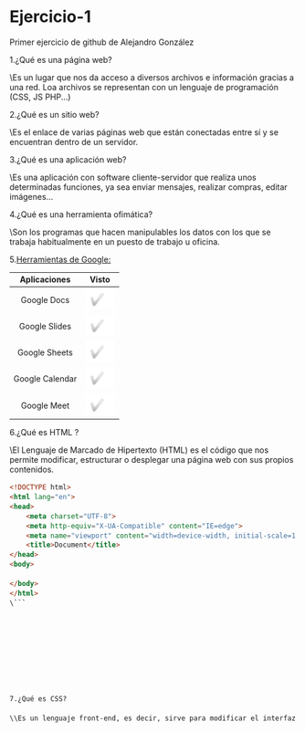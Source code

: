 # Ejercicio-1
Primer ejercicio de github de Alejandro González

1.¿Qué es una página web?

\\Es un lugar que nos da acceso a diversos archivos e información gracias a una red. Loa archivos se representan con un lenguaje de programación (CSS,
JS PHP...)

2.¿Qué es un sitio web?

\\Es el enlace de varias páginas web que están conectadas entre sí y se 
encuentran dentro de un servidor.

3.¿Qué es una aplicación web?

\\Es una aplicación con software cliente-servidor que realiza unos determinadas funciones, ya sea enviar mensajes, realizar compras, editar imágenes...

4.¿Qué es una herramienta ofimática?

\\Son los programas que hacen manipulables los datos con los que se trabaja habitualmente en un puesto de trabajo u oficina.

5.[Herramientas de Google:](https://www.google.com/intl/es-419/chrome/browser-tools/ "Enlace a la explicación")

|Aplicaciones|Visto|
|:-----------------------:|------|
|Google Docs|![Imagen que indica visto](https://github.com/alejandr2004/Ejercicio-1/blob/main/b.PNG "TICK")|
|Google Slides|![Imagen que indica visto](https://github.com/alejandr2004/Ejercicio-1/blob/main/b.PNG "TICK")|
|Google Sheets|![Imagen que indica visto](https://github.com/alejandr2004/Ejercicio-1/blob/main/b.PNG "TICK")|
|Google Calendar|![Imagen de calendario](https://github.com/alejandr2004/Ejercicio-1/blob/main/b.PNG "TICK")|
|Google Meet|![Imagen de meet](https://github.com/alejandr2004/Ejercicio-1/blob/main/b.PNG "TICK")|





6.¿Qué es HTML ?

\\El Lenguaje de Marcado de Hipertexto (HTML) es el código que nos permite modificar, estructurar o desplegar una página web con sus propios contenidos.
```html
<!DOCTYPE html>
<html lang="en">
<head>
    <meta charset="UTF-8">
    <meta http-equiv="X-UA-Compatible" content="IE=edge">
    <meta name="viewport" content="width=device-width, initial-scale=1.0">
    <title>Document</title>
</head>    
<body>

</body>
</html>
\```









7.¿Qué es CSS?

\\Es un lenguaje front-end, es decir, sirve para modificar el interfaz visual de una página web.


